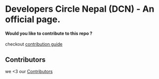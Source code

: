 # Developers Circle Nepal (DCN) - An official page.

#### Would you like to contribute to this repo ? 
checkout [contribution guide](https://github.com/dev-circle-np/dev-circle-np.github.io/blob/master/CONTRIBUTING.md)

## Contributors
we <3 our [Contributors](https://github.com/dev-circle-np/dev-circle-np.github.io/graphs/contributors) 